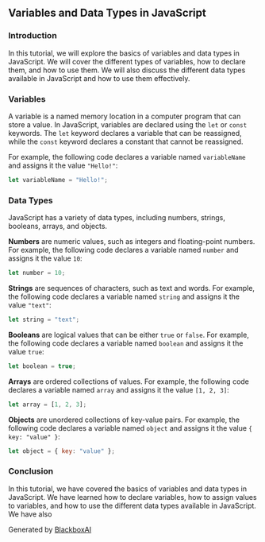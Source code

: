  ## Variables and Data Types in JavaScript

### Introduction
In this tutorial, we will explore the basics of variables and data types in JavaScript. We will cover the different types of variables, how to declare them, and how to use them. We will also discuss the different data types available in JavaScript and how to use them effectively.

### Variables
A variable is a named memory location in a computer program that can store a value. In JavaScript, variables are declared using the `let` or `const` keywords. The `let` keyword declares a variable that can be reassigned, while the `const` keyword declares a constant that cannot be reassigned.

For example, the following code declares a variable named `variableName` and assigns it the value `"Hello!"`:

```javascript
let variableName = "Hello!";
```

### Data Types
JavaScript has a variety of data types, including numbers, strings, booleans, arrays, and objects.

**Numbers** are numeric values, such as integers and floating-point numbers. For example, the following code declares a variable named `number` and assigns it the value `10`:

```javascript
let number = 10;
```

**Strings** are sequences of characters, such as text and words. For example, the following code declares a variable named `string` and assigns it the value `"text"`:

```javascript
let string = "text";
```

**Booleans** are logical values that can be either `true` or `false`. For example, the following code declares a variable named `boolean` and assigns it the value `true`:

```javascript
let boolean = true;
```

**Arrays** are ordered collections of values. For example, the following code declares a variable named `array` and assigns it the value `[1, 2, 3]`:

```javascript
let array = [1, 2, 3];
```

**Objects** are unordered collections of key-value pairs. For example, the following code declares a variable named `object` and assigns it the value `{ key: "value" }`:

```javascript
let object = { key: "value" };
```

### Conclusion
In this tutorial, we have covered the basics of variables and data types in JavaScript. We have learned how to declare variables, how to assign values to variables, and how to use the different data types available in JavaScript. We have also

Generated by [BlackboxAI](https://www.blackbox.ai)